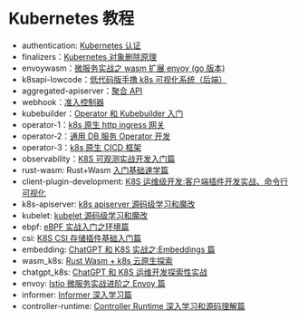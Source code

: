 # Kubernetes 教程
- authentication: [Kubernetes 认证](./authentication)
- finalizers：[Kubernetes 对象删除原理](./finalizers)
- envoywasm：[微服务实战之 wasm 扩展 envoy (go 版本)](./envoywasm)
- k8sapi-lowcode：[低代码版手撸 k8s 可视化系统（后端）](./k8sapi-lowcode)
- aggregated-apiserver：[聚合 API](./aggregated-apiserver)
- webhook：[准入控制器](./webhook)
- kubebuilder：[Operator 和 Kubebuilder 入门](./kubebuilder)
- operator-1：[k8s 原生 http ingress 网关](./operator-1)
- operator-2：[通用 DB 服务 Operator 开发](./operator-2)
- operator-3：[k8s 原生 CICD 框架](./operator-3)
- observability：[K8S 可观测实战开发入门篇](./observability)
- rust-wasm: Rust+Wasm [入门基础速学篇](./rust-wasm)
- client-plugin-development: [K8S 运维级开发:客户端插件开发实战、命令行可视化](./client-plugin-development)
- k8s-apiserver: [k8s apiserver 源码级学习和魔改](./k8s-apiserver)
- kubelet: [kubelet 源码级学习和魔改](./kubelet)
- ebpf: [eBPF 实战入门之环境篇](./ebpf)
- csi: [K8S CSI 存储插件基础入门篇](./csi)
- embedding: [ChatGPT 和 K8S 实战之:Embeddings 篇](./embedding)
- wasm_k8s: [Rust Wasm + k8s 云原生探索](./wasm_k8s)
- chatgpt_k8s: [ChatGPT 和 K8S 运维开发探索性实战](./chatgpt_k8s)
- envoy: [Istio 微服务实战进阶之 Envoy 篇](./envoy)
- informer: [Informer 深入学习篇](./informer)
- controller-runtime: [Controller Runtime 深入学习和源码理解篇](./controller-runtime)
